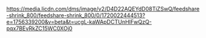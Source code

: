 https://media.licdn.com/dms/image/v2/D4D22AQEYdD08TiZSwQ/feedshare-shrink_800/feedshare-shrink_800/0/1720022444513?e=1756339200&v=beta&t=ucgL-kaWApDCTUnHlFwQzQ-pqx7BEvRkZC15WC0XOj0
